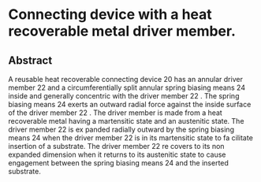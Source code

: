 # Connecting device with a heat recoverable metal driver member.

## Abstract
A reusable heat recoverable connecting device 20 has an annular driver member 22 and a circumferentially split annular spring biasing means 24 inside and generally concentric with the driver member 22 . The spring biasing means 24 exerts an outward radial force against the inside surface of the driver member 22 . The driver member is made from a heat recoverable metal having a martensitic state and an austenitic state. The driver member 22 is ex panded radially outward by the spring biasing means 24 when the driver member 22 is in its martensitic state to fa cilitate insertion of a substrate. The driver member 22 re covers to its non expanded dimension when it returns to its austenitic state to cause engagement between the spring biasing means 24 and the inserted substrate.